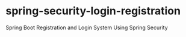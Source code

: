 # spring-security-login-registration
Spring Boot Registration and Login System Using Spring Security
